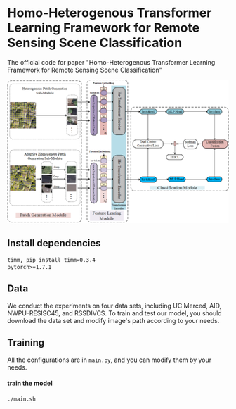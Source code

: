 # Homo-Heterogenous Transformer Learning Framework for Remote Sensing Scene Classification

The official code for paper "Homo-Heterogenous Transformer Learning Framework for Remote Sensing Scene Classification"

<img src="https://github.com/TangXu-Group/Remote-Sensing-Images-Classification/blob/main/HHTL/image/framework.png" width="850px">



## Install dependencies
    timm, pip install timm=0.3.4
    pytorch>=1.7.1
## Data
We conduct the experiments on four data sets, including UC Merced, AID, NWPU-RESISC45, and RSSDIVCS. To train and test our model, you should 
    download the data set and modify image's path according to your needs.
## Training
All the configurations are in `main.py`, and you can modify them by your needs.

#### train the model
    ./main.sh

